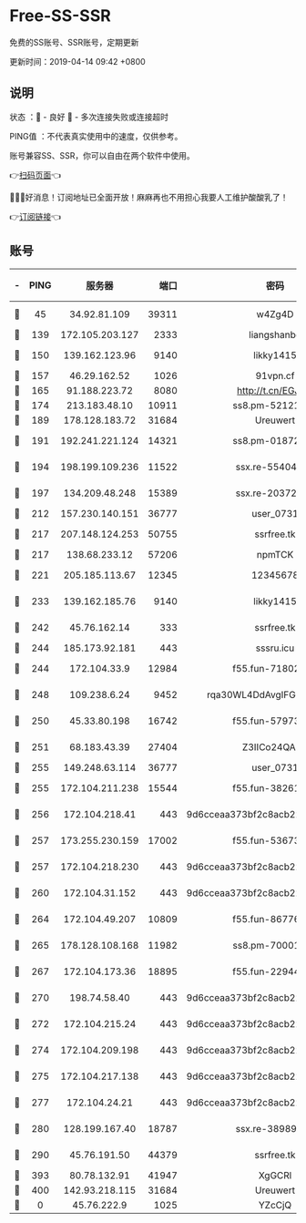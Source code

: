 # Free-SS-SSR

免费的SS账号、SSR账号，定期更新

更新时间：2019-04-14 09:42 +0800

## 说明

状态     ：🙂 - 良好 🙁 - 多次连接失败或连接超时

PING值   ：不代表真实使用中的速度，仅供参考。

账号兼容SS、SSR，你可以自由在两个软件中使用。

👉[扫码页面](https://liesauer.github.io/Free-SS-SSR/)👈

🎉🎉🎉好消息！订阅地址已全面开放！麻麻再也不用担心我要人工维护酸酸乳了！

👉[订阅链接](https://www.liesauer.net/yogurt/subscribe?ACCESS_TOKEN=DAYxR3mMaZAsaqUb)👈

## 账号

|-|PING|服务器|端口|密码|加密方式|区域|
|:----:|:----:|:-----:|-----:|:----:|:----:|:----:|
|🙂|45|34.92.81.109|39311|w4Zg4D|chacha20-ietf|US|
|🙂|139|172.105.203.127|2333|liangshanbo|chacha20|JP|
|🙂|150|139.162.123.96|9140|likky1415|aes-256-cfb|JP|
|🙂|157|46.29.162.52|1026|91vpn.cf|rc4-md5|RU|
|🙂|165|91.188.223.72|8080|http://t.cn/EGJIyrl|rc4-md5|RU|
|🙂|174|213.183.48.10|10911|ss8.pm-52121275|rc4-md5|RU|
|🙂|189|178.128.183.72|31684|Ureuwert|chacha20|US|
|🙂|191|192.241.221.124|14321|ss8.pm-01872042|aes-256-cfb|US|
|🙂|194|198.199.109.236|11522|ssx.re-55404075|aes-256-cfb|US|
|🙂|197|134.209.48.248|15389|ssx.re-20372866|aes-256-cfb|US|
|🙂|212|157.230.140.151|36777|user_0731|chacha20|US|
|🙂|217|207.148.124.253|50755|ssrfree.tk|aes-256-cfb|SG|
|🙂|217|138.68.233.12|57206|npmTCK|rc4-md5|US|
|🙂|221|205.185.113.67|12345|12345678|aes-256-cfb|US|
|🙂|233|139.162.185.76|9140|likky1415|aes-256-cfb|DE|
|🙂|242|45.76.162.14|333|ssrfree.tk|aes-256-cfb|SG|
|🙂|244|185.173.92.181|443|sssru.icu|rc4-md5|RU|
|🙂|244|172.104.33.9|12984|f55.fun-71802575|aes-256-cfb|SG|
|🙂|248|109.238.6.24|9452|rqa30WL4DdAvgIFG6Fs3znzTa|aes-256-cfb|FR|
|🙂|250|45.33.80.198|16742|f55.fun-57973191|aes-256-cfb|US|
|🙂|251|68.183.43.39|27404|Z3IICo24QAHu|aes-256-cfb|GB|
|🙂|255|149.248.63.114|36777|user_0731|chacha20|CA|
|🙂|255|172.104.211.238|15544|f55.fun-38261112|aes-256-cfb|US|
|🙂|256|172.104.218.41|443|9d6cceaa373bf2c8acb22e60b6a58be6|aes-256-cfb|US|
|🙂|257|173.255.230.159|17002|f55.fun-53673296|aes-256-cfb|US|
|🙂|257|172.104.218.230|443|9d6cceaa373bf2c8acb22e60b6a58be6|aes-256-cfb|US|
|🙂|260|172.104.31.152|443|9d6cceaa373bf2c8acb22e60b6a58be6|aes-256-cfb|US|
|🙂|264|172.104.49.207|10809|f55.fun-86776803|aes-256-cfb|SG|
|🙂|265|178.128.108.168|11982|ss8.pm-70001464|aes-256-cfb|SG|
|🙂|267|172.104.173.36|18895|f55.fun-22944389|aes-256-cfb|SG|
|🙂|270|198.74.58.40|443|9d6cceaa373bf2c8acb22e60b6a58be6|aes-256-cfb|US|
|🙂|272|172.104.215.24|443|9d6cceaa373bf2c8acb22e60b6a58be6|aes-256-cfb|US|
|🙂|274|172.104.209.198|443|9d6cceaa373bf2c8acb22e60b6a58be6|aes-256-cfb|US|
|🙂|275|172.104.217.138|443|9d6cceaa373bf2c8acb22e60b6a58be6|aes-256-cfb|US|
|🙂|277|172.104.24.21|443|9d6cceaa373bf2c8acb22e60b6a58be6|aes-256-cfb|US|
|🙂|280|128.199.167.40|18787|ssx.re-38989807|aes-256-cfb|SG|
|🙂|290|45.76.191.50|44379|ssrfree.tk|aes-256-cfb|SG|
|🙂|393|80.78.132.91|41947|XgGCRl|rc4-md5|DE|
|🙂|400|142.93.218.115|31684|Ureuwert|chacha20|IN|
|🙁|0|45.76.222.9|1025|YZcCjQ|rc4-md5|JP|
